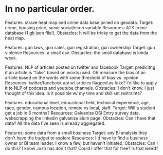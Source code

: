 # In no particular order.

Features: strave heat map and crime data base joined on geodata.
Target: crime, housing price, some social/econ variable
Resources: ATX crime database (1 gb json file!), 
Obstacles: It will be tricky to get the data from the heat map.

Features: gun laws, gun sales, gun registration, gun ownership
Target: gun violence
Resources: a small csv.
Obstacles: the small database is kinda weak. 

Features: NLP of articles posted on twitter and facebook
Target: predicitng if an article is "fake" based on words used. OR measure the bias of an article based on the words with some threshold of bias vs. opinion
Resources: twitter/facebook api w/ articles flagged as fake? I'd like to apply it to NLP of podcasts and youtube channels.
Obstacles: I don't know. I just thought of this idea. Is it possible w/ my time and skill set restraints? 

Features: educational level, educaitonal field, technical experience, age, race, gender, campus location, remote vs local, staff.
Target: Will a student get a job in 6 months?
Resources: Galvanize DSI Entry survey data. webscrapping the linkedin galvanize alum page.
Obstacles: Can I have that data? All the data I've seen is already aggregated.

Features: some data from a small business
Target: any BI analysis they don't have the budget to explore
Resources: I'd have to find a business owner or BI team leader. I know a few, but haven't initiated.
Obstacles: Can I do this? I know Josh has don't that? Could I offer that for free? Is that weird?
